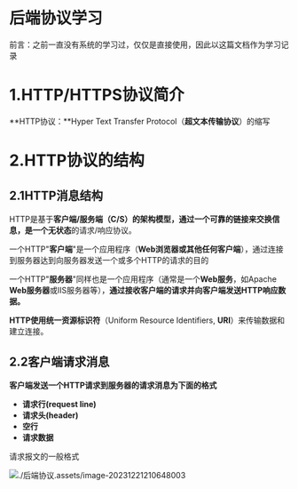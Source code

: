 # 后端协议学习

前言：之前一直没有系统的学习过，仅仅是直接使用，因此以这篇文档作为学习记录

# 1.HTTP/HTTPS协议简介

**HTTP协议：**Hyper Text Transfer Protocol（**超文本传输协议**）的缩写

# 2.HTTP协议的结构

## 2.1HTTP消息结构

HTTP是基于**客户端/服务端（C/S）**的架构模型，通过一个可靠的链接来交换信息，是一个**无状态**的请求/响应协议。

一个HTTP"**客户端**"是一个应用程序（**Web浏览器或其他任何客户端**），通过连接到服务器达到向服务器发送一个或多个HTTP的请求的目的

一个HTTP"**服务器**"同样也是一个应用程序（通常是一个**Web服务**，如Apache **Web服务器**或IIS服务器等），**通过接收客户端的请求并向客户端发送HTTP响应数据。**

**HTTP使用统一资源标识符**（Uniform Resource Identifiers, **URI**）来传输数据和建立连接。

## 2.2客户端请求消息

**客户端发送一个HTTP请求到服务器的请求消息为下面的格式**

- **请求行(request line)**
- **请求头(header)**
- **空行**
- **请求数据**

请求报文的一般格式

![./后端协议.assets/image-20231221210648003](D:\MY_project\git\SCT-WangBo\后端协议.assets\image-20231221210648003.png)